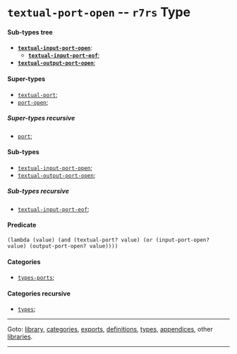 

<a id='type__r7rs__textual-port-open'></a>

# `textual-port-open` -- `r7rs` Type


<a id='type__r7rs__textual-port-open__sub-types-tree'></a>

#### Sub-types tree

* **[`textual-input-port-open`](../../r7rs/types/textual-input-port-open.md#type__r7rs__textual-input-port-open)**:
  * **[`textual-input-port-eof`](../../r7rs/types/textual-input-port-eof.md#type__r7rs__textual-input-port-eof)**;
* **[`textual-output-port-open`](../../r7rs/types/textual-output-port-open.md#type__r7rs__textual-output-port-open)**;


<a id='type__r7rs__textual-port-open__super-types'></a>

#### Super-types

 * [`textual-port`](../../r7rs/types/textual-port.md#type__r7rs__textual-port);
 * [`port-open`](../../r7rs/types/port-open.md#type__r7rs__port-open);


<a id='type__r7rs__textual-port-open__super-types-recursive'></a>

##### Super-types recursive

 * [`port`](../../r7rs/types/port.md#type__r7rs__port);


<a id='type__r7rs__textual-port-open__sub-types'></a>

#### Sub-types

 * [`textual-input-port-open`](../../r7rs/types/textual-input-port-open.md#type__r7rs__textual-input-port-open);
 * [`textual-output-port-open`](../../r7rs/types/textual-output-port-open.md#type__r7rs__textual-output-port-open);


<a id='type__r7rs__textual-port-open__sub-types-recursive'></a>

##### Sub-types recursive

 * [`textual-input-port-eof`](../../r7rs/types/textual-input-port-eof.md#type__r7rs__textual-input-port-eof);


<a id='type__r7rs__textual-port-open__predicate'></a>

#### Predicate

````
(lambda (value) (and (textual-port? value) (or (input-port-open? value) (output-port-open? value))))
````


<a id='type__r7rs__textual-port-open__categories'></a>

#### Categories

 * [`types-ports`](../../r7rs/categories/types-ports.md#category__r7rs__types-ports);


<a id='type__r7rs__textual-port-open__categories-recursive'></a>

#### Categories recursive

 * [`types`](../../r7rs/categories/types.md#category__r7rs__types);

----

Goto: [library](../../r7rs/_index.md#library__r7rs), [categories](../../r7rs/categories/_index.md#toc__r7rs__categories), [exports](../../r7rs/exports/_index.md#toc__r7rs__exports), [definitions](../../r7rs/definitions/_index.md#toc__r7rs__definitions), [types](../../r7rs/types/_index.md#toc__r7rs__types), [appendices](../../r7rs/appendices/_index.md#toc__r7rs__appendices), other [libraries](../../_libraries.md#toc__libraries).

----

